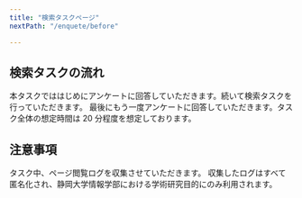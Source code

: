 ```yaml
---
title: "検索タスクページ"
nextPath: "/enquete/before"

---
```


<!--  -->
## 検索タスクの流れ

本タスクでははじめにアンケートに回答していただきます。続いて検索タスクを行っていただきます。 最後にもう一度アンケートに回答していただきます。タスク全体の想定時間は 20 分程度を想定しております。

<!--  -->
## 注意事項

タスク中、ページ閲覧ログを収集させていただきます。 収集したログはすべて匿名化され、静岡大学情報学部における学術研究目的にのみ利用されます。
